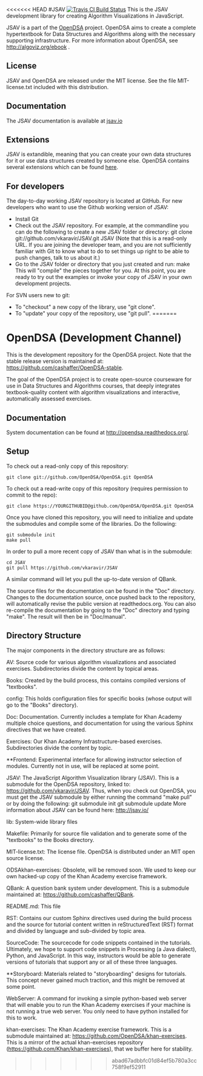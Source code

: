 <<<<<<< HEAD
#JSAV [![Travis CI Build Status](https://travis-ci.org/vkaravir/JSAV.svg?branch=master)](https://travis-ci.org/vkaravir/JSAV)
This is the JSAV development library for creating Algorithm
Visualizations in JavaScript.

JSAV is a part of the [OpenDSA](https://github.com/OpenDSA/OpenDSA/) project. OpenDSA aims to create a
complete hypertextbook for Data Structures and Algorithms along with
the necessary supporting infrastructure. For more information about
OpenDSA, see http://algoviz.org/ebook .

## License

JSAV and OpenDSA are released under the MIT license. See the file
MIT-license.txt included with this distribution.

## Documentation
The JSAV documentation is available at [jsav.io](http://jsav.io/)

## Extensions
JSAV is extandible, meaning that you can create your own data structures
for it or use data structures created by someone else. OpenDSA contains
several extensions which can be found
[here](https://github.com/OpenDSA/OpenDSA/tree/master/DataStructures).

## For developers

The day-to-day working JSAV repository is located at GitHub. For new
developers who want to use the Github working version of JSAV:

* Install Git
* Check out the JSAV repository. For example, at the commandline you
  can do the following to create a new JSAV folder or directory:
    git clone git://github.com/vkaravir/JSAV.git JSAV
  (Note that this is a read-only URL. If you are joining the developer
   team, and you are not sufficiently familiar with Git to know what
   to do to set things up right to be able to push changes, talk to us
   about it.)
* Go to the JSAV folder or directory that you just created and run:
    make
  This will "compile" the pieces together for you. At this point, you
  are ready to try out the examples or invoke your copy of JSAV in
  your own development projects.

For SVN users new to git:

* To "checkout" a new copy of the library, use "git clone".
* To "update" your copy of the repository, use "git pull".
=======
# OpenDSA (Development Channel)

This is the development repository for the OpenDSA project. Note that
the stable release version is maintained at:
https://github.com/cashaffer/OpenDSA-stable.

The goal of the OpenDSA project is to create open-source courseware for use in
Data Structures and Algorithms courses, that deeply integrates textbook-quality
content with algorithm visualizations and interactive, automatically assessed
exercises.

## Documentation

System documentation can be found at http://opendsa.readthedocs.org/.


## Setup

To check out a read-only copy of this repository:

    git clone git://github.com/OpenDSA/OpenDSA.git OpenDSA

To check out a read-write copy of this repository (requires permission to commit
to the repo):

    git clone https://YOURGITHUBID@github.com/OpenDSA/OpenDSA.git OpenDSA

Once you have cloned this repository, you will need to initialize and update the
submodules and compile some of the libraries. Do the following:

    git submodule init
    make pull

In order to pull a more recent copy of JSAV than what is in the submodule:

    cd JSAV
    git pull https://github.com/vkaravir/JSAV

A similar command will let you pull the up-to-date version of QBank.


The source files for the documentation can be found in the "Doc"
directory.
Changes to the documentation source, once pushed back to the
repository, will automatically revise the public version at
readthedocs.org.
You can also re-compile the documentation by going to the "Doc"
directory and typing "make".
The result will then be in "Doc/manual".


## Directory Structure

The major components in the directory structure are as follows:

AV: Source code for various algorithm visualizations and associated exercises.
Subdirectories divide the content by topical areas.

Books: Created by the build process, this contains compiled versions of
"textbooks".

config: This holds configuration files for specific books (whose output will go
to the "Books" directory).

Doc: Documentation.
Currently includes a template for Khan Academy multiple
choice questions, and documentation for using the various Sphinx
directives that we have created.

Exercises: Our Khan Academy Infrastructure-based exercises. Subdirectories
divide the content by topic.

**Frontend: Experimental interface for allowing instructor selection of modules.
Currently not in use, will be replaced at some point.

JSAV: The JavaScript Algorithm Visualization library (JSAV). This is a submodule
for the OpenDSA repository, linked to: https://github.com/vkaravir/JSAV. Thus,
when you check out OpenDSA, you must get the JSAV submodule by either running
the command "make pull" or by doing the following:
  git submodule init
  git submodule update
More information about JSAV can be found here:
http://jsav.io/

lib: System-wide library files

Makefile: Primarily for source file validation and to generate some of the
"textbooks" to the Books directory.

MIT-license.txt: The license file. OpenDSA is distributed under an MIT open
source license.

ODSAkhan-exercises: Obsolete, will be removed soon. We used to keep
our own hacked-up copy of the Khan Academy exercise framework.

QBank: A question bank system under development. This is a submodule maintained
at: https://github.com/cashaffer/QBank.

README.md: This file

RST: Contains our custom Sphinx directives used during the build process and the
source for tutorial content written in reStructuredText (RST) format and divided
by language and sub-divided by topic area.

SourceCode: The sourcecode for code snippets contained in the tutorials.
Ultimately, we hope to support code snippets in Processing (a Java dialect),
Python, and JavaScript. In this way, instructors would be able to generate
versions of tutorials that support any or all of these three languages.

**Storyboard: Materials related to "storyboarding" designs for tutorials. This
concept never gained much traction, and this might be removed at some point.

WebServer: A command for invoking a simple python-based web server that will
enable you to run the Khan Academy exercises if your machine is not running a
true web server. You only need to have python installed for this to work.

khan-exercises: The Khan Academy exercise framework.  This is a submodule maintained
at: https://github.com/OpenDSA/khan-exercises. This is a mirror of the
actual khan-exercises repository
(https://github.com/Khan/khan-exercises), that we buffer here for
stability.
>>>>>>> abad67adbbfc01d84ef5b780a3cc758f9ef52911
